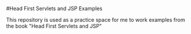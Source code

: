 #Head First Servlets and JSP Examples

This repository is used as a practice space for me to work examples from the book "Head First Servlets and JSP"
